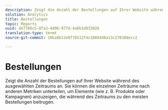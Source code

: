 ```yaml
---
description: Zeigt die Anzahl der Bestellungen auf Ihrer Website während des ausgewählten Zeitraums an. Sie können die einzelnen Zeiträume nach anderen Metriken unterteilen, um Elemente (wie z.B. Produkte oder Kampagnen) anzuzeigen, die während des Zeitraums zu den meisten Bestellungen beitrugen.
solution: Analytics
title: Bestellungen
topic: Reports
uuid: de7786c5-8fa3-4d96-977d-4a6b1d033028
translation-type: tm+mt
source-git-commit: 16ba0b12e0f70112f4c10804d0a13c278388ecc2

---
```



# Bestellungen

Zeigt die Anzahl der Bestellungen auf Ihrer Website während des ausgewählten Zeitraums an. Sie können die einzelnen Zeiträume nach anderen Metriken unterteilen, um Elemente (wie z. B. Produkte oder Kampagnen) anzuzeigen, die während des Zeitraums zu den meisten Bestellungen beitrugen.

